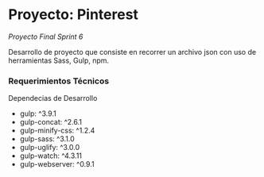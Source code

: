 # Proyecto: Pinterest
*Proyecto Final Sprint 6*

Desarrollo de proyecto que consiste en recorrer un archivo json con uso de herramientas Sass, Gulp, npm.

### Requerimientos Técnicos
Dependecias de Desarrollo

+ gulp: ^3.9.1
+ gulp-concat: ^2.6.1
+ gulp-minify-css: ^1.2.4
+ gulp-sass: ^3.1.0
+ gulp-uglify: ^3.0.0
+ gulp-watch: ^4.3.11
+ gulp-webserver: ^0.9.1




